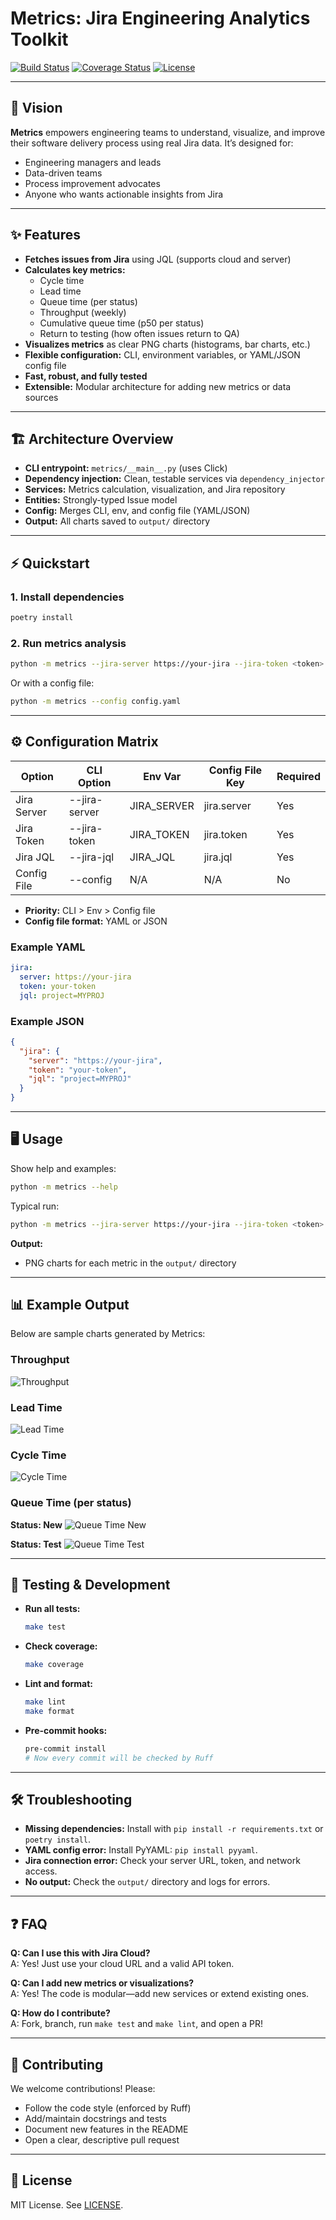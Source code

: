# Metrics: Jira Engineering Analytics Toolkit

[![Build Status](https://img.shields.io/badge/build-passing-brightgreen)](https://github.com/your/repo/actions)
[![Coverage Status](https://img.shields.io/badge/coverage-80%25-brightgreen)](https://github.com/your/repo/actions)
[![License](https://img.shields.io/badge/license-MIT-blue.svg)](LICENSE)

---

## 🚀 Vision
**Metrics** empowers engineering teams to understand, visualize, and improve their software delivery process using real Jira data. It’s designed for:
- Engineering managers and leads
- Data-driven teams
- Process improvement advocates
- Anyone who wants actionable insights from Jira

---

## ✨ Features
- **Fetches issues from Jira** using JQL (supports cloud and server)
- **Calculates key metrics:**
  - Cycle time
  - Lead time
  - Queue time (per status)
  - Throughput (weekly)
  - Cumulative queue time (p50 per status)
  - Return to testing (how often issues return to QA)
- **Visualizes metrics** as clear PNG charts (histograms, bar charts, etc.)
- **Flexible configuration:** CLI, environment variables, or YAML/JSON config file
- **Fast, robust, and fully tested**
- **Extensible:** Modular architecture for adding new metrics or data sources

---

## 🏗️ Architecture Overview
- **CLI entrypoint:** `metrics/__main__.py` (uses Click)
- **Dependency injection:** Clean, testable services via `dependency_injector`
- **Services:** Metrics calculation, visualization, and Jira repository
- **Entities:** Strongly-typed Issue model
- **Config:** Merges CLI, env, and config file (YAML/JSON)
- **Output:** All charts saved to `output/` directory

---

## ⚡ Quickstart

### 1. Install dependencies
```sh
poetry install
```

### 2. Run metrics analysis
```sh
python -m metrics --jira-server https://your-jira --jira-token <token> --jira-jql 'project=MYPROJ'
```

Or with a config file:
```sh
python -m metrics --config config.yaml
```

---

## ⚙️ Configuration Matrix

| Option      | CLI Option    | Env Var     | Config File Key | Required |
| ----------- | ------------- | ----------- | --------------- | -------- |
| Jira Server | --jira-server | JIRA_SERVER | jira.server     | Yes      |
| Jira Token  | --jira-token  | JIRA_TOKEN  | jira.token      | Yes      |
| Jira JQL    | --jira-jql    | JIRA_JQL    | jira.jql        | Yes      |
| Config File | --config      | N/A         | N/A             | No       |

- **Priority:** CLI > Env > Config file
- **Config file format:** YAML or JSON

### Example YAML
```yaml
jira:
  server: https://your-jira
  token: your-token
  jql: project=MYPROJ
```

### Example JSON
```json
{
  "jira": {
    "server": "https://your-jira",
    "token": "your-token",
    "jql": "project=MYPROJ"
  }
}
```

---

## 🖥️ Usage

Show help and examples:
```sh
python -m metrics --help
```

Typical run:
```sh
python -m metrics --jira-server https://your-jira --jira-token <token> --jira-jql 'project=MYPROJ'
```

**Output:**
- PNG charts for each metric in the `output/` directory

---

## 📊 Example Output

Below are sample charts generated by Metrics:

### Throughput
![Throughput](docs/images/throughput.png)

### Lead Time
![Lead Time](docs/images/lead_time.png)

### Cycle Time
![Cycle Time](docs/images/cycle_time.png)

### Queue Time (per status)
**Status: New**
![Queue Time New](docs/images/queue_time_new.png)

**Status: Test**
![Queue Time Test](docs/images/queue_time_test.png)

---

## 🧪 Testing & Development

- **Run all tests:**
  ```sh
  make test
  ```
- **Check coverage:**
  ```sh
  make coverage
  ```
- **Lint and format:**
  ```sh
  make lint
  make format
  ```
- **Pre-commit hooks:**
  ```sh
  pre-commit install
  # Now every commit will be checked by Ruff
  ```

---

## 🛠️ Troubleshooting
- **Missing dependencies:** Install with `pip install -r requirements.txt` or `poetry install`.
- **YAML config error:** Install PyYAML: `pip install pyyaml`.
- **Jira connection error:** Check your server URL, token, and network access.
- **No output:** Check the `output/` directory and logs for errors.

---

## ❓ FAQ
**Q: Can I use this with Jira Cloud?**  
A: Yes! Just use your cloud URL and a valid API token.

**Q: Can I add new metrics or visualizations?**  
A: Yes! The code is modular—add new services or extend existing ones.

**Q: How do I contribute?**  
A: Fork, branch, run `make test` and `make lint`, and open a PR!

---

## 🤗 Contributing
We welcome contributions! Please:
- Follow the code style (enforced by Ruff)
- Add/maintain docstrings and tests
- Document new features in the README
- Open a clear, descriptive pull request

---

## 📄 License
MIT License. See [LICENSE](LICENSE).
